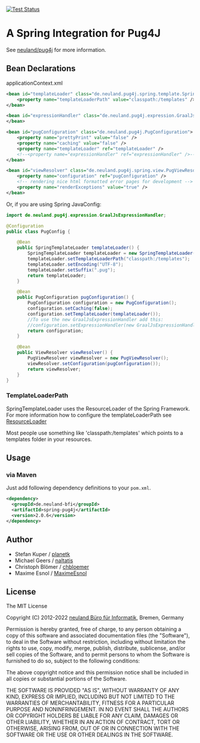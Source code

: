 [![Test Status](https://github.com/neuland/spring-pug4j/actions/workflows/test.yaml/badge.svg)](https://github.com/neuland/spring-pug4j/actions)

# A Spring Integration for Pug4J

See [neuland/pug4j](https://github.com/neuland/pug4j) for more information.

## Bean Declarations

applicationContext.xml

```xml
<bean id="templateLoader" class="de.neuland.pug4j.spring.template.SpringTemplateLoader">
	<property name="templateLoaderPath" value="classpath:/templates" />
</bean>

<bean id="expressionHandler" class="de.neuland.pug4j.expression.GraalJsExpressionHandler">
</bean>

<bean id="pugConfiguration" class="de.neuland.pug4j.PugConfiguration">
	<property name="prettyPrint" value="false" />
	<property name="caching" value="false" />
	<property name="templateLoader" ref="templateLoader" />
	<!--<property name="expressionHandler" ref="expressionHandler" />-->
</bean>

<bean id="viewResolver" class="de.neuland.pug4j.spring.view.PugViewResolver">
	<property name="configuration" ref="pugConfiguration" />
	<!-- rendering nice html formatted error pages for development -->
	<property name="renderExceptions" value="true" />
</bean>
```
Or, if you are using Spring JavaConfig:

```java
import de.neuland.pug4j.expression.GraalJsExpressionHandler;

@Configuration
public class PugConfig {

    @Bean
    public SpringTemplateLoader templateLoader() {
        SpringTemplateLoader templateLoader = new SpringTemplateLoader();
        templateLoader.setTemplateLoaderPath("classpath:/templates");
        templateLoader.setEncoding("UTF-8");
        templateLoader.setSuffix(".pug");
        return templateLoader;
    }

    @Bean
    public PugConfiguration pugConfiguration() {
        PugConfiguration configuration = new PugConfiguration();
        configuration.setCaching(false);
        configuration.setTemplateLoader(templateLoader());
        //To use the new GraalJsExpressionHandler add this:
        //configuration.setExpressionHandler(new GraalJsExpressionHandler());
        return configuration;
    }

    @Bean
    public ViewResolver viewResolver() {
        PugViewResolver viewResolver = new PugViewResolver();
        viewResolver.setConfiguration(pugConfiguration());
        return viewResolver;
    }
}
```
### TemplateLoaderPath
SpringTemplateLoader uses the ResourceLoader of the Spring Framework. For more information how to configure the templateLoaderPath see [ResourceLoader](https://docs.spring.io/spring-framework/docs/3.2.x/spring-framework-reference/html/resources.html#resources-resourceloader)

Most people use something like 'classpath:/templates' which points to a templates folder in your resources.

## Usage

### via Maven

Just add following dependency definitions to your `pom.xml`.

```xml
<dependency>
  <groupId>de.neuland-bfi</groupId>
  <artifactId>spring-pug4j</artifactId>
  <version>2.0.6</version>
</dependency>
```

## Author

- Stefan Kuper / [planetk](https://github.com/planetk)
- Michael Geers / [naltatis](https://github.com/naltatis)
- Christoph Blömer / [chbloemer](https://github.com/chbloemer)
- Maxime Esnol / [MaximeEsnol](https://github.com/MaximeEsnol)

## License

The MIT License

Copyright (C) 2012-2022 [neuland Büro für Informatik](http://www.neuland-bfi.de/), Bremen, Germany

Permission is hereby granted, free of charge, to any person obtaining a copy of this software and associated documentation files (the "Software"), to deal in the Software without restriction, including without limitation the rights to use, copy, modify, merge, publish, distribute, sublicense, and/or sell copies of the Software, and to permit persons to whom the Software is furnished to do so, subject to the following conditions:

The above copyright notice and this permission notice shall be included in all copies or substantial portions of the Software.

THE SOFTWARE IS PROVIDED "AS IS", WITHOUT WARRANTY OF ANY KIND, EXPRESS OR IMPLIED, INCLUDING BUT NOT LIMITED TO THE WARRANTIES OF MERCHANTABILITY, FITNESS FOR A PARTICULAR PURPOSE AND NONINFRINGEMENT. IN NO EVENT SHALL THE AUTHORS OR COPYRIGHT HOLDERS BE LIABLE FOR ANY CLAIM, DAMAGES OR OTHER LIABILITY, WHETHER IN AN ACTION OF CONTRACT, TORT OR OTHERWISE, ARISING FROM, OUT OF OR IN CONNECTION WITH THE SOFTWARE OR THE USE OR OTHER DEALINGS IN THE SOFTWARE.
